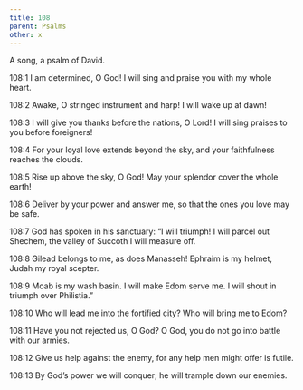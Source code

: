 ```yaml
---
title: 108
parent: Psalms
other: x
---
```



A song, a psalm of David.


<a name="108:1">108:1</a> I am determined, O God!
I will sing and praise you with my whole heart.

<a name="108:2">108:2</a> Awake, O stringed instrument and harp!
I will wake up at dawn!

<a name="108:3">108:3</a> I will give you thanks before the nations, O Lord!
I will sing praises to you before foreigners!

<a name="108:4">108:4</a> For your loyal love extends beyond the sky,
and your faithfulness reaches the clouds.

<a name="108:5">108:5</a> Rise up above the sky, O God!
May your splendor cover the whole earth!

<a name="108:6">108:6</a> Deliver by your power and answer me,
so that the ones you love may be safe.

<a name="108:7">108:7</a> God has spoken in his sanctuary:
“I will triumph! I will parcel out Shechem,
the valley of Succoth I will measure off.

<a name="108:8">108:8</a> Gilead belongs to me,
as does Manasseh!
Ephraim is my helmet,
Judah my royal scepter.

<a name="108:9">108:9</a> Moab is my wash basin.
I will make Edom serve me.
I will shout in triumph over Philistia.”

<a name="108:10">108:10</a> Who will lead me into the fortified city?
Who will bring me to Edom?

<a name="108:11">108:11</a> Have you not rejected us, O God?
O God, you do not go into battle with our armies.

<a name="108:12">108:12</a> Give us help against the enemy,
for any help men might offer is futile.

<a name="108:13">108:13</a> By God’s power we will conquer;
he will trample down our enemies.